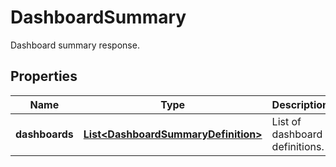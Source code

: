 

# DashboardSummary

Dashboard summary response.

## Properties

Name | Type | Description | Notes
------------ | ------------- | ------------- | -------------
**dashboards** | [**List&lt;DashboardSummaryDefinition&gt;**](DashboardSummaryDefinition.md) | List of dashboard definitions. |  [optional]



